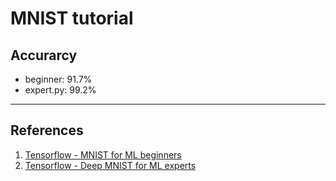 # MNIST tutorial

## Accurarcy
* beginner: 91.7%
* expert.py: 99.2%

---

## References

1. [Tensorflow - MNIST for ML beginners](https://www.tensorflow.org/versions/r1.0/get_started/mnist/beginners)
2. [Tensorflow - Deep MNIST for ML experts](https://www.tensorflow.org/versions/r1.0/get_started/mnist/pros)
